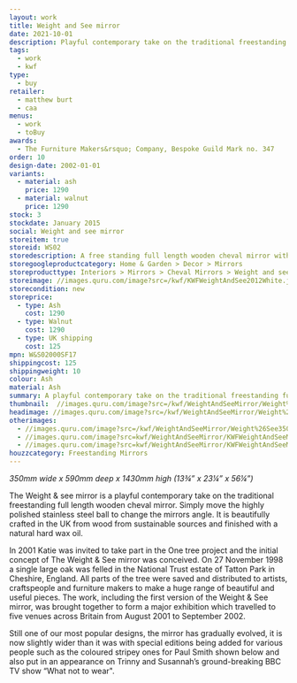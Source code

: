 ```yaml
---
layout: work
title: Weight and See mirror
date: 2021-10-01
description: Playful contemporary take on the traditional freestanding full length wooden cheval mirror. Moving a highly polished stainless steel ball to change the mirrors angle to show you at full height. 
tags:
  - work
  - kwf
type:
  - buy
retailer:
  - matthew burt
  - caa
menus:
  - work
  - toBuy
awards:
  - The Furniture Makers&rsquo; Company, Bespoke Guild Mark no. 347
order: 10
design-date: 2002-01-01
variants:
  - material: ash
    price: 1290
  - material: walnut
    price: 1290
stock: 3
stockdate: January 2015
social: Weight and see mirror
storeitem: true
storeid: WS02
storedescription: A free standing full length wooden cheval mirror with a polished stainless steel ball that is used to adjust the angle
storegoogleproductcategory: Home & Garden > Decor > Mirrors
storeproducttype: Interiors > Mirrors > Cheval Mirrors > Weight and see
storeimage: //images.quru.com/image?src=/kwf/KWFWeightAndSee2012White.jpg&height=350&left=0.2267&top=0.0333&right=0.853&bottom=0.967&strip=1
storecondition: new
storeprice:
  - type: Ash
    cost: 1290
  - type: Walnut
    cost: 1290
  - type: UK shipping
    cost: 125
mpn: W&S02000SF17
shippingcost: 125
shippingweight: 10
colour: Ash
material: Ash
summary: A playful contemporary take on the traditional freestanding full length wooden cheval mirror.
thumbnail:  //images.quru.com/image?src=/kwf/WeightAndSeeMirror/Weight%26See350/KWF%20Weight%20%26%20see%202019%20walnut%20front%2034.jpg&height=175&width=175&strip=1
headimage: //images.quru.com/image?src=/kwf/WeightAndSeeMirror/Weight%26See350/KWF%20Weight%20and%20See%20Pair.jpg&top=0.04688&bottom=0.94688
otherimages:
  - //images.quru.com/image?src=/kwf/WeightAndSeeMirror/Weight%26See350/KWF%20Weight%20%26%20see%202019%20ash%20back%20walnut%20front%20pair.jpg&top=0.075&bottom=0.97188&fill=auto&strip=1
  - //images.quru.com/image?src=kwf/WeightAndSeeMirror/KWFWeightAndSeeMirrorThreeAshBlueRed.jpg&fill=auto&strip=1
  - //images.quru.com/image?src=kwf/WeightAndSeeMirror/KWFWeightAndSeeMirrorBackAndFrontTwiceBueAndRed.jpg&fill=auto&strip=1
houzzcategory: Freestanding Mirrors
---
```

*350mm wide x 590mm deep x 1430mm high*
*(13&frac34;&rdquo; x 23&frac14;&rdquo; x 56&frac14;&rdquo;)*

The Weight & see mirror is a playful contemporary take on the traditional freestanding full length wooden cheval mirror. Simply move the highly polished stainless steel ball to change the mirrors angle. It is beautifully crafted in the UK from wood from sustainable sources and finished with a natural hard wax oil. 

In 2001 Katie was invited to take part in the One tree project and the initial concept of The Weight & See mirror was conceived. On 27 November 1998 a single large oak was felled in the National Trust estate of Tatton Park in Cheshire, England. All parts of the tree were saved and distributed to artists, craftspeople and furniture makers to make a huge range of beautiful and useful pieces. The work, including the first version of the Weight & See mirror, was brought together to form a major exhibition <!--(https://www.abebooks.co.uk/servlet/BookDetailsPL?bi=30497439452&searchurl=kn%3D1858941334%26sortby%3D17&cm_sp=snippet-_-srp1-_-title1 "Exhibition catalogue via ABE Books"),--> which travelled to five venues across Britain from August 2001 to September 2002.

Still one of our most popular designs, the mirror has gradually evolved, it is now slightly wider than it was with special editions being added for various people such as the coloured stripey ones for Paul Smith shown below and also put in an appearance on Trinny and Susannah&rsquo;s ground-breaking BBC TV show “What not to wear".
